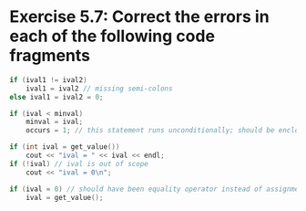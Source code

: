 # Exercise 5.7: Correct the errors in each of the following code fragments

```cpp
if (ival1 != ival2)
	ival1 = ival2 // missing semi-colons
else ival1 = ival2 = 0;
```

```cpp
if (ival < minval)
	minval = ival;
	occurs = 1; // this statement runs unconditionally; should be enclosed in block
```

```cpp
if (int ival = get_value())
	cout << "ival = " << ival << endl;
if (!ival) // ival is out of scope
	cout << "ival = 0\n";
```

```cpp
if (ival = 0) // should have been equality operator instead of assignment
	ival = get_value();
```
